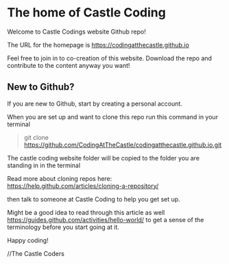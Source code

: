 # The home of Castle Coding
Welcome to Castle Codings website Github repo!

The URL for the homepage is https://codingatthecastle.github.io

Feel free to join in to co-creation of this website. Download the repo and contribute to the content anyway you want!

## New to Github?
If you are new to Github, start by creating a personal account.

When you are set up and want to clone this repo run this command in your terminal

> git clone https://github.com/CodingAtTheCastle/codingatthecastle.github.io.git

The castle coding website folder will be copied to the folder you are standing in in the terminal

Read more about cloning repos here:
https://help.github.com/articles/cloning-a-repository/

then talk to someone at Castle Coding to help you get set up.

Might be a good idea to read through this article as well https://guides.github.com/activities/hello-world/ to get a sense of the terminology before you start going at it.

Happy coding!

//The Castle Coders
